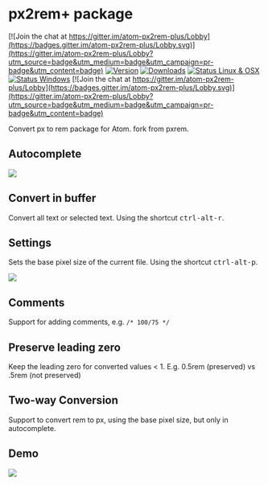 # px2rem+ package

[![Join the chat at https://gitter.im/atom-px2rem-plus/Lobby](https://badges.gitter.im/atom-px2rem-plus/Lobby.svg)](https://gitter.im/atom-px2rem-plus/Lobby?utm_source=badge&utm_medium=badge&utm_campaign=pr-badge&utm_content=badge)
[![Version](https://img.shields.io/apm/v/px2rem-plus.svg?style=flat-square)](https://atom.io/packages/px2rem-plus)
[![Downloads](https://img.shields.io/apm/dm/px2rem-plus.svg?style=flat-square)](https://atom.io/packages/px2rem-plus)
[![Status Linux & OSX](https://img.shields.io/travis/hex-ci/px2rem-plus.svg?style=flat-square&label=Linux%20%26%20OSX)](https://travis-ci.org/hex-ci/px2rem-plus)
[![Status Windows](https://img.shields.io/appveyor/ci/hex-ci/px2rem-plus.svg?style=flat-square&label=Windows)](https://ci.appveyor.com/project/hex-ci/px2rem-plus)
[![Join the chat at https://gitter.im/atom-px2rem-plus/Lobby](https://badges.gitter.im/atom-px2rem-plus/Lobby.svg)](https://gitter.im/atom-px2rem-plus/Lobby?utm_source=badge&utm_medium=badge&utm_campaign=pr-badge&utm_content=badge)

Convert px to rem package for Atom. fork from pxrem.

## Autocomplete

![](https://raw.githubusercontent.com/hex-ci/px2rem-plus/master/autocomplete.png)

## Convert in buffer

Convert all text or selected text. Using the shortcut <kbd>ctrl-alt-r</kbd>.

## Settings

Sets the base pixel size of the current file. Using the shortcut <kbd>ctrl-alt-p</kbd>.

![](https://raw.githubusercontent.com/hex-ci/px2rem-plus/master/settings.png)

## Comments

Support for adding comments, e.g. `/* 100/75 */`

## Preserve leading zero

Keep the leading zero for converted values < 1. E.g. 0.5rem (preserved) vs .5rem (not preserved)

## Two-way Conversion

Support to convert rem to px, using the base pixel size, but only in autocomplete.

## Demo

![](https://raw.githubusercontent.com/hex-ci/px2rem-plus/master/example.gif)

